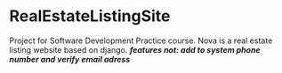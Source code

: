 # RealEstateListingSite
Project for Software Development Practice course.
Nova is a real estate listing website based on django.
***features not: add to system phone number and verify email adress***
